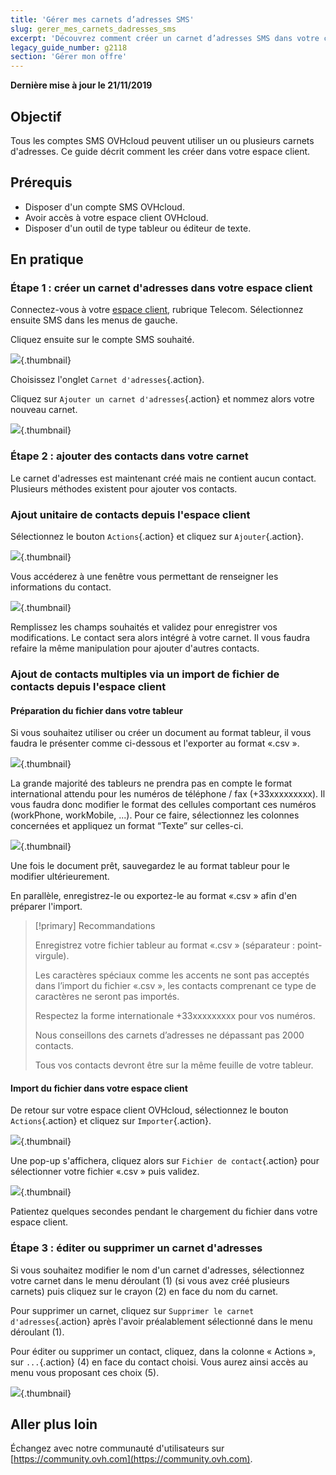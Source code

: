 ```yaml
---
title: 'Gérer mes carnets d’adresses SMS'
slug: gerer_mes_carnets_dadresses_sms
excerpt: 'Découvrez comment créer un carnet d’adresses SMS dans votre compte OVHcloud'
legacy_guide_number: g2118
section: 'Gérer mon offre'
---
```


**Dernière mise à jour le 21/11/2019**

## Objectif

Tous les comptes SMS OVHcloud peuvent utiliser un ou plusieurs carnets d'adresses. Ce guide décrit comment les créer dans votre espace client.

## Prérequis

- Disposer d'un compte SMS OVHcloud.
- Avoir accès à votre espace client OVHcloud.
- Disposer d'un outil de type tableur ou éditeur de texte.

## En pratique

### Étape 1 : créer un carnet d'adresses dans votre espace client

Connectez-vous à votre [espace client](https://www.ovhtelecom.fr/espaceclient/login/), rubrique Telecom. Sélectionnez ensuite SMS dans les menus de gauche.

Cliquez ensuite sur le compte SMS souhaité.

![](images/smsphonebook1.png){.thumbnail}

Choisissez l'onglet `Carnet d'adresses`{.action}.

Cliquez sur `Ajouter un carnet d'adresses`{.action} et nommez alors votre nouveau carnet.

![](images/smsphonebook2.png){.thumbnail}

### Étape 2 : ajouter des contacts dans votre carnet

Le carnet d'adresses est maintenant créé mais ne contient aucun contact. Plusieurs méthodes existent pour ajouter vos contacts.

### Ajout unitaire de contacts depuis l'espace client

Sélectionnez le bouton `Actions`{.action} et cliquez sur `Ajouter`{.action}.

![](images/smsphonebook3.png){.thumbnail}

Vous accéderez à une fenêtre vous permettant de renseigner les informations du contact.

![](images/smsphonebook4.png){.thumbnail}

Remplissez les champs souhaités et validez pour enregistrer vos modifications. Le contact sera alors intégré à votre carnet. Il vous faudra refaire la même manipulation pour ajouter d'autres contacts.

### Ajout de contacts multiples via un import de fichier de contacts depuis l'espace client

#### Préparation du fichier dans votre tableur

Si vous souhaitez utiliser ou créer un document au format tableur, il vous faudra le présenter comme ci-dessous et l'exporter au format «.csv ».

![](images/smsphonebook-spreadsheet1.png){.thumbnail}

La grande majorité des tableurs ne prendra pas en compte le format international attendu pour les numéros de téléphone / fax (+33xxxxxxxxx). Il vous faudra donc modifier le format des cellules comportant ces numéros (workPhone, workMobile, ...). Pour ce faire, sélectionnez les colonnes concernées et appliquez un format “Texte” sur celles-ci.

![](images/smsphonebook-spreadsheet2.png){.thumbnail}

Une fois le document prêt, sauvegardez le au format tableur pour le modifier ultérieurement.

En parallèle, enregistrez-le ou exportez-le au format «.csv » afin d'en préparer l'import.

> [!primary] Recommandations
>
>Enregistrez votre fichier tableur au format «.csv » (séparateur : point-virgule).
>
>Les caractères spéciaux comme les accents ne sont pas acceptés dans l’import du fichier «.csv », les contacts comprenant ce type de caractères ne seront pas importés.
>
>Respectez la forme internationale +33xxxxxxxxx pour vos numéros.
>
>Nous conseillons des carnets d’adresses ne dépassant pas 2000 contacts.
>
>Tous vos contacts devront être sur la même feuille de votre tableur.
>
>

#### Import du fichier dans votre espace client

De retour sur votre espace client OVHcloud, sélectionnez le bouton `Actions`{.action} et cliquez sur `Importer`{.action}.

![](images/smsphonebook5.png){.thumbnail}

Une pop-up s'affichera, cliquez alors sur `Fichier de contact`{.action} pour sélectionner votre fichier «.csv » puis validez.

![](images/smsphonebook6.png){.thumbnail}

Patientez quelques secondes pendant le chargement du fichier dans votre espace client.

### Étape 3 : éditer ou supprimer un carnet d'adresses

Si vous souhaitez modifier le nom d'un carnet d'adresses, sélectionnez votre carnet dans le menu déroulant (1) (si vous avez créé plusieurs carnets) puis cliquez sur le crayon (2) en face du nom du carnet. 

Pour supprimer un carnet, cliquez sur `Supprimer le carnet d'adresses`{.action} après l'avoir préalablement sélectionné dans le menu déroulant (1).

Pour éditer ou supprimer un contact, cliquez, dans la colonne « Actions », sur `...`{.action} (4) en face du contact choisi. Vous aurez ainsi accès au menu vous proposant ces choix (5).

![](images/smsphonebook7.png){.thumbnail}

## Aller plus loin

Échangez avec notre communauté d'utilisateurs sur [https://community.ovh.com](https://community.ovh.com).
